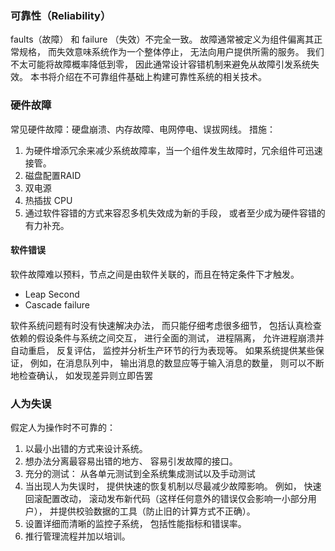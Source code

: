 ### 可靠性（Reliability）
faults（故障） 和 failure （失效）不完全一致。
故障通常被定义为组件偏离其正常规格， 而失效意味系统作为一个整体停止， 无法向用户提供所需的服务。 我们不太可能将故障概率降低到零， 因此通常设计容错机制来避免从故障引发系统失效。 本书将介绍在不可靠组件基础上构建可靠性系统的相关技术。

### 硬件故障
常见硬件故障：硬盘崩溃、内存故障、电网停电、误拔网线。
措施：
1. 为硬件增添冗余来减少系统故障率，当一个组件发生故障时，冗余组件可迅速接管。
2. 磁盘配置RAID
3. 双电源
4. 热插拔 CPU
5. 通过软件容错的方式来容忍多机失效成为新的手段， 或者至少成为硬件容错的有力补充。

#### 软件错误
软件故障难以预料，节点之间是由软件关联的，而且在特定条件下才触发。
* Leap Second
* Cascade failure
  
软件系统问题有时没有快速解决办法， 而只能仔细考虑很多细节， 包括认真检查依赖的假设条件与系统之间交互， 进行全面的测试， 进程隔离， 允许进程崩溃并自动重启， 反复评估， 监控并分析生产环节的行为表现等。 如果系统提供某些保证， 例如，在消息队列中， 输出消息的数显应等于输入消息的数量， 则可以不断地检查确认， 如发现差异则立即告罢

### 人为失误
假定人为操作时不可靠的：
1. 以最小出错的方式来设计系统。
2. 想办法分离最容易出错的地方、 容易引发故障的接口。
3. 充分的测试： 从各单元测试到全系统集成测试以及手动测试
4. 当出现人为失误时， 提供快速的恢复机制以尽最减少故障影响。 例如， 快速回滚配置改动， 滚动发布新代码（这样任何意外的错误仅会影响一小部分用户）， 并提供校验数据的工具（防止旧的计算方式不正确）。
5. 设置详细而清晰的监控子系统， 包括性能指标和错误率。
6. 推行管理流程并加以培训。
